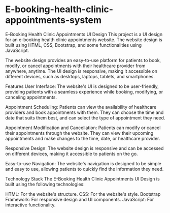 # E-booking-health-clinic-appointments-system

E-Booking Health Clinic Appointments UI Design
This project is a UI design for an e-booking health clinic appointments website. The website design is built using HTML, CSS, Bootstrap, and some functionalities using JavaScript.

The website design provides an easy-to-use platform for patients to book, modify, or cancel appointments with their healthcare provider from anywhere, anytime. The UI design is responsive, making it accessible on different devices, such as desktops, laptops, tablets, and smartphones.

Features
User Interface: The website's UI is designed to be user-friendly, providing patients with a seamless experience while booking, modifying, or canceling appointments.

Appointment Scheduling: Patients can view the availability of healthcare providers and book appointments with them. They can choose the time and date that suits them best, and can select the type of appointment they need.

Appointment Modification and Cancellation: Patients can modify or cancel their appointments through the website. They can view their upcoming appointments and make changes to the time, date, or healthcare provider.

Responsive Design: The website design is responsive and can be accessed on different devices, making it accessible to patients on the go.

Easy-to-use Navigation: The website's navigation is designed to be simple and easy to use, allowing patients to quickly find the information they need.

Technology Stack
The E-Booking Health Clinic Appointments UI Design is built using the following technologies:

HTML: For the website's structure.
CSS: For the website's style.
Bootstrap Framework: For responsive design and UI components.
JavaScript: For interactive functionality.
